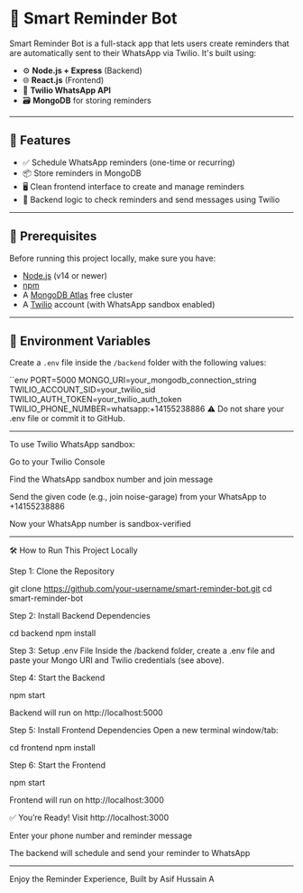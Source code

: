 # 📅 Smart Reminder Bot

Smart Reminder Bot is a full-stack app that lets users create reminders that are automatically sent to their WhatsApp via Twilio. It's built using:

- ⚙️ **Node.js + Express** (Backend)
- 🌐 **React.js** (Frontend)
- 💬 **Twilio WhatsApp API**
- 🗃️ **MongoDB** for storing reminders

---

## 🚀 Features

- ✅ Schedule WhatsApp reminders (one-time or recurring)
- 📦 Store reminders in MongoDB
- 🖥️ Clean frontend interface to create and manage reminders
- 🔁 Backend logic to check reminders and send messages using Twilio

---

## 🧠 Prerequisites

Before running this project locally, make sure you have:

- [Node.js](https://nodejs.org/) (v14 or newer)
- [npm](https://www.npmjs.com/)
- A [MongoDB Atlas](https://www.mongodb.com/cloud/atlas) free cluster
- A [Twilio](https://www.twilio.com/) account (with WhatsApp sandbox enabled)

---

## 🔐 Environment Variables

Create a `.env` file inside the `/backend` folder with the following values:

``env
PORT=5000
MONGO_URI=your_mongodb_connection_string
TWILIO_ACCOUNT_SID=your_twilio_sid
TWILIO_AUTH_TOKEN=your_twilio_auth_token
TWILIO_PHONE_NUMBER=whatsapp:+14155238886
⚠️ Do not share your .env file or commit it to GitHub.

---

To use Twilio WhatsApp sandbox:

Go to your Twilio Console

Find the WhatsApp sandbox number and join message

Send the given code (e.g., join noise-garage) from your WhatsApp to +14155238886

Now your WhatsApp number is sandbox-verified

---

🛠️ How to Run This Project Locally

Step 1: Clone the Repository


git clone https://github.com/your-username/smart-reminder-bot.git
cd smart-reminder-bot

Step 2: Install Backend Dependencies


cd backend
npm install

Step 3: Setup .env File
Inside the /backend folder, create a .env file and paste your Mongo URI and Twilio credentials (see above).

Step 4: Start the Backend


npm start

Backend will run on http://localhost:5000

Step 5: Install Frontend Dependencies
Open a new terminal window/tab:


cd frontend
npm install

Step 6: Start the Frontend


npm start

Frontend will run on http://localhost:3000

✅ You’re Ready!
Visit http://localhost:3000

Enter your phone number and reminder message

The backend will schedule and send your reminder to WhatsApp

---

Enjoy the Reminder Experience, Built by Asif Hussain A
